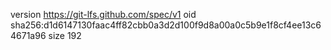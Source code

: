 version https://git-lfs.github.com/spec/v1
oid sha256:d1d6147130faac4ff82cbb0a3d2d100f9d8a00a0c5b9e1f8cf4ee13c64671a96
size 192
